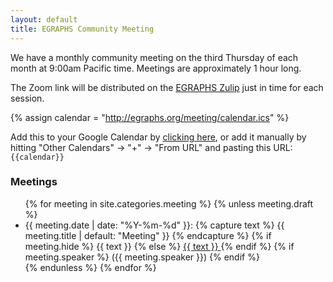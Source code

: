 ```yaml
---
layout: default
title: EGRAPHS Community Meeting
---
```


We have a monthly community meeting on the third Thursday of each month at 9:00am Pacific time.
Meetings are approximately 1 hour long.

The Zoom link will be distributed on the [EGRAPHS Zulip](/zulip)
 just in time for each session.

{% assign calendar = "http://egraphs.org/meeting/calendar.ics" %}

Add this to your Google Calendar by 
[clicking here](http://www.google.com/calendar/render?cid={{calendar}}), 
or add it manually by hitting 
"Other Calendars" → "+" → "From URL" and pasting this URL:
<code style="white-space: nowrap">{{calendar}}</code>

### Meetings

<style>
  .meeting.past { opacity: 50%; }
  .meeting.future:has(+ .past)::marker {
    color: red;
  }
</style>

<ul class="meetings">
{% for meeting in site.categories.meeting %}
  {% unless meeting.draft %}
  <li class="meeting" data-date="{{ meeting.date | date: "%Y-%m-%d" }}">
    <time>{{ meeting.date | date: "%Y-%m-%d" }}</time>:
    {% capture text %}
        {{ meeting.title | default: "Meeting" }}
    {% endcapture %}
    {% if meeting.hide %}
      {{ text }}
    {% else %}
      <a href="{{meeting.url}}"> {{ text }} </a>
    {% endif %}
    {% if meeting.speaker %}
      ({{ meeting.speaker }})
    {% endif %}
  </li>
  {% endunless %}
{% endfor %}
</ul>
